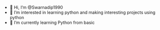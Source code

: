 - 👋 Hi, I’m @Swarnadip1990
- 👀 I’m interested in learning python and making interesting projects using python
- 🌱 I’m currently learning Python from basic

<!---
Swarnadip1990/Swarnadip1990 is a ✨ special ✨ repository because its `README.md` (this file) appears on your GitHub profile.
You can click the Preview link to take a look at your changes.
--->
